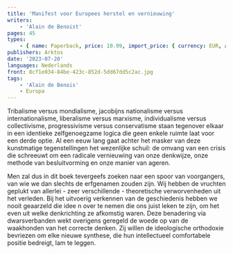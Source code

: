 ```yaml
---
title: 'Manifest voor Europees herstel en vernieuwing'
writers:
    - 'Alain de Benoist'
pages: 45
types:
    - { name: Paperback, price: 10.99, import_price: { currency: EUR, amount: 5.76 }, isbn: 978-1-910524-31-2 }
publishers: Arktos
date: '2023-07-20'
languages: Nederlands
front: 8cf1e034-84be-423c-852d-5dd67dd5c2ac.jpg
tags:
    - 'Alain de Benois'
    - Europa
---
```


Tribalisme versus mondialisme, jacobijns nationalisme versus internationalisme, liberalisme versus marxisme, individualisme versus collectivisme, progressivisme versus conservatisme staan tegenover elkaar in een identieke zelfgenoegzame logica die geen enkele ruimte laat voor een derde optie. Al een eeuw lang gaat achter het masker van deze kunstmatige tegenstellingen het wezenlijke schuil: de omvang van een crisis die schreeuwt om een radicale vernieuwing van onze denkwijze, onze methode van besluitvorming en onze manier van ageren.

Men zal dus in dit boek tevergeefs zoeken naar een spoor van voorgangers, van wie we dan slechts de erfgenamen zouden zijn. Wij hebben de vruchten geplukt van allerlei - zeer verschillende - theoretische verworvenheden uit het verleden. Bij het uitvoerig verkennen van de geschiedenis hebben we nooit geaarzeld die idee n over te nemen die ons juist leken te zijn, om het even uit welke denkrichting ze afkomstig waren. Deze benadering via dwarsverbanden wekt overigens geregeld de woede op van de waakhonden van het correcte denken. Zij willen de ideologische orthodoxie bevriezen om elke nieuwe synthese, die hun intellectueel comfortabele positie bedreigt, lam te leggen.
